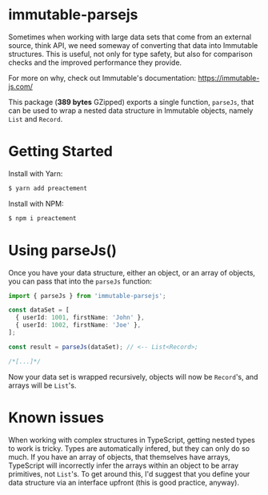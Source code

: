 # immutable-parsejs

Sometimes when working with large data sets that come from an external source, think API, we need someway of converting that data into Immutable structures. This is useful, not only for type safety, but also for comparison checks and the improved performance they provide.

For more on why, check out Immutable's documentation:
https://immutable-js.com/

This package (**389 bytes** GZipped) exports a single function, `parseJs`, that can be used to wrap a nested data structure in Immutable objects, namely `List` and `Record`.

# Getting Started

Install with Yarn:

```bash
$ yarn add preactement
```

Install with NPM:

```bash
$ npm i preactement
```

# Using parseJs()

Once you have your data structure, either an object, or an array of objects, you can pass that into the `parseJs` function:

```typescript
import { parseJs } from 'immutable-parsejs';

const dataSet = [
  { userId: 1001, firstName: 'John' },
  { userId: 1002, firstName: 'Joe' },
];

const result = parseJs(dataSet); // <-- List<Record>;

/*[...]*/
```

Now your data set is wrapped recursively, objects will now be `Record`'s, and arrays will be `List`'s.

# Known issues

When working with complex structures in TypeScript, getting nested types to work is tricky. Types are automatically infered, but they can only do so much. If you have an array of objects, that themselves have arrays, TypeScript will incorrectly infer the arrays within an object to be array primitives, not `List`'s. To get around this, I'd suggest that you define your data structure via an interface upfront (this is good practice, anyway).
